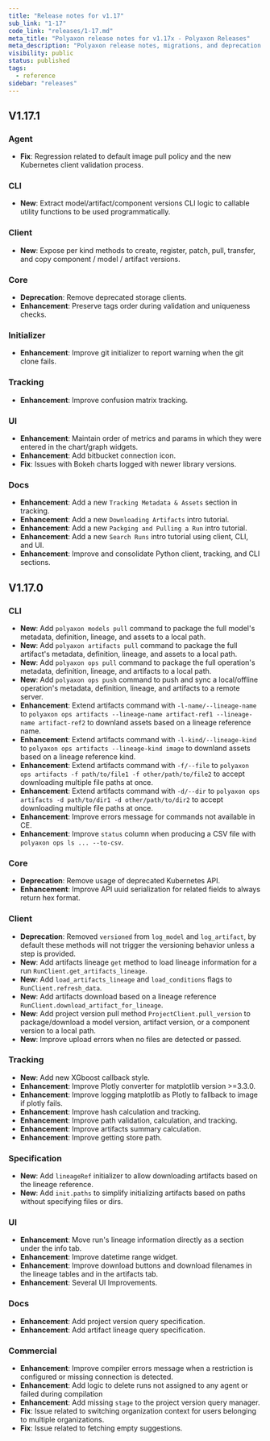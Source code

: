```yaml
---
title: "Release notes for v1.17"
sub_link: "1-17"
code_link: "releases/1-17.md"
meta_title: "Polyaxon release notes for v1.17x - Polyaxon Releases"
meta_description: "Polyaxon release notes, migrations, and deprecation notes for v1.17.x."
visibility: public
status: published
tags:
  - reference
sidebar: "releases"
---
```


## V1.17.1

### Agent

 * **Fix**: Regression related to default image pull policy and the new Kubernetes client validation process.

### CLI

 * **New**: Extract model/artifact/component versions CLI logic to callable utility functions to be used programmatically.

### Client

 * **New**: Expose per kind methods to create, register, patch, pull, transfer, and copy component / model / artifact versions. 

### Core
 
 * **Deprecation**: Remove deprecated storage clients.
 * **Enhancement**: Preserve tags order during validation and uniqueness checks.

### Initializer
 
 * **Enhancement**: Improve git initializer to report warning when the git clone fails.

### Tracking

 * **Enhancement**: Improve confusion matrix tracking.

### UI

 * **Enhancement**: Maintain order of metrics and params in which they were entered in the chart/graph widgets.
 * **Enhancement**: Add bitbucket connection icon.
 * **Fix**: Issues with Bokeh charts logged with newer library versions.

### Docs

 * **Enhancement**: Add a new `Tracking Metadata & Assets` section in tracking.
 * **Enhancement**: Add a new `Downloading Artifacts` intro tutorial.
 * **Enhancement**: Add a new `Packging and Pulling a Run` intro tutorial.
 * **Enhancement**: Add a new `Search Runs` intro tutorial using client, CLI, and UI.
 * **Enhancement**: Improve and consolidate Python client, tracking, and CLI sections.

## V1.17.0

### CLI

 * **New**: Add `polyaxon models pull` command to package the full model's metadata, definition, lineage, and assets to a local path.
 * **New**: Add `polyaxon artifacts pull` command to package the full artifact's metadata, definition, lineage, and assets to a local path.
 * **New**: Add `polyaxon ops pull` command to package the full operation's metadata, definition, lineage, and artifacts to a local path.
 * **New**: Add `polyaxon ops push` command to push and sync a local/offline operation's metadata, definition, lineage, and artifacts to a remote server.
 * **Enhancement**: Extend artifacts command with `-l-name/--lineage-name` to `polyaxon ops artifacts --lineage-name artifact-ref1 --lineage-name artifact-ref2` to downland assets based on a lineage reference name.
 * **Enhancement**: Extend artifacts command with `-l-kind/--lineage-kind` to `polyaxon ops artifacts --lineage-kind image` to downland assets based on a lineage reference kind.
 * **Enhancement**: Extend artifacts command with `-f/--file` to `polyaxon ops artifacts -f path/to/file1 -f other/path/to/file2` to accept downloading multiple file paths at once.
 * **Enhancement**: Extend artifacts command with `-d/--dir` to `polyaxon ops artifacts -d path/to/dir1 -d other/path/to/dir2` to accept downloading multiple file paths at once.
 * **Enhancement**: Improve errors message for commands not available in CE.
 * **Enhancement**: Improve `status` column when producing a CSV file  with `polyaxon ops ls ... --to-csv`. 

### Core
 
 * **Deprecation**: Remove usage of deprecated Kubernetes API. 
 * **Enhancement**: Improve API uuid serialization for related fields to always return hex format.

### Client

  * **Deprecation**: Removed `versioned` from `log_model` and `log_artifact`, by default these methods will not trigger the versioning behavior unless a step is provided.
  * **New**: Add artifacts lineage `get` method to load lineage information for a run `RunClient.get_artifacts_lineage`.
  * **New**: Add `load_artifacts_lineage` and `load_conditions` flags to `RunClient.refresh_data`. 
  * **New**: Add artifacts download based on a lineage reference `RunClient.download_artifact_for_lineage`.
  * **New**: Add project version pull method `ProjectClient.pull_version` to package/download a model version, artifact version, or a component version to a local path.
  * **New**: Improve upload errors when no files are detected or passed.

### Tracking

  * **New**: Add new XGboost callback style.
  * **Enhancement**: Improve Plotly converter for matplotlib version >=3.3.0.  
  * **Enhancement**: Improve logging matplotlib as Plotly to fallback to image if plotly fails.
  * **Enhancement**: Improve hash calculation and tracking.
  * **Enhancement**: Improve path validation, calculation, and tracking.
  * **Enhancement**: Improve artifacts summary calculation. 
  * **Enhancement**: Improve getting store path.

### Specification

  * **New**: Add `lineageRef` initializer to allow downloading artifacts based on the lineage reference.
  * **New**: Add `init.paths` to simplify initializing artifacts based on paths without specifying files or dirs.

### UI

  * **Enhancement**: Move run's lineage information directly as a section under the info tab.
  * **Enhancement**: Improve datetime range widget.
  * **Enhancement**: Improve download buttons and download filenames in the lineage tables and in the artifacts tab.
  * **Enhancement**: Several UI Improvements.

### Docs

  * **Enhancement**: Add project version query specification.
  * **Enhancement**: Add artifact lineage query specification.

### Commercial

  * **Enhancement**: Improve compiler errors message when a restriction is configured or missing connection is detected.
  * **Enhancement**: Add logic to delete runs not assigned to any agent or failed during compilation
  * **Enhancement**: Add missing `stage` to the project version query manager.
  * **Fix**: Issue related to switching organization context for users belonging to multiple organizations.
  * **Fix**: Issue related to fetching empty suggestions.
